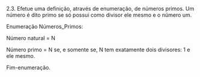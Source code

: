 2.3. Efetue uma definição, através de enumeração, de números primos. Um número é dito primo se só possui como divisor ele mesmo e o número um. 

 
Enumeração Números_Primos: 

   Número natural = N 

   Número primo = N se, e somente se, N tem exatamente dois divisores: 1 e ele mesmo. 

Fim-enumeração. 

 